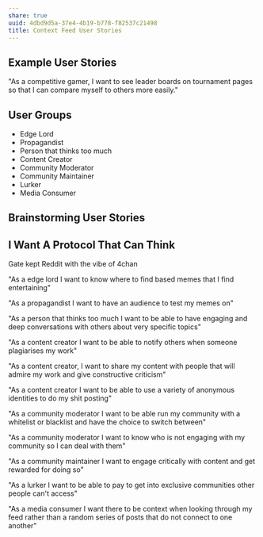 ```yaml
---
share: true
uuid: 4dbd9d5a-37e4-4b19-b778-f82537c21498
title: Context Feed User Stories
---
```

## Example User Stories

"As a competitive gamer, I want to see leader boards on tournament pages so that I can compare myself to others more easily."

## User Groups

* Edge Lord
* Propagandist
* Person that thinks too much
* Content Creator
* Community Moderator
* Community Maintainer
* Lurker
* Media Consumer

## Brainstorming User Stories

## I Want A Protocol That Can Think

Gate kept Reddit with the vibe of 4chan

"As a edge lord I want to know where to find based memes that I find entertaining"

"As a propagandist I want to have an audience to test my memes on"

"As a person that thinks too much I want to be able to have engaging and deep conversations with others about very specific topics"

"As a content creator I want to be able to notify others when someone plagiarises my work"

"As a content creator, I want to share my content with people that will admire my work and give constructive criticism"

"As a content creator I want to be able to use a variety of anonymous identities to do my shit posting"

"As a community moderator I want to be able run my community with a whitelist or blacklist and have the choice to switch between"

"As a community moderator I want to know who is not engaging with my community so I can deal with them"

"As a community maintainer I want to engage critically with content and get rewarded for doing so"

"As a lurker I want to be able to pay to get into exclusive communities other people can't access"

"As a media consumer I want there to be context when looking through my feed rather than a random series of posts that do not connect to one another"